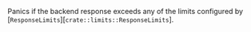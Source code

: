 
Panics if the backend response exceeds any of the limits configured by
[`ResponseLimits`][`crate::limits::ResponseLimits`].

